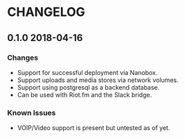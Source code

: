 # CHANGELOG

## 0.1.0 2018-04-16

### Changes

* Support for successful deployment via Nanobox.
* Support uploads and media stores via network volumes.
* Support using postgresql as a backend database.
* Can be used with Riot.fm and the Slack bridge.

### Known Issues

* VOIP/Video support is present but untested as of yet.
